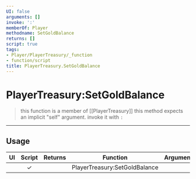 ```yaml
---
UI: false
arguments: []
invoke: ':'
memberOf: Player
methodname: SetGoldBalance
returns: []
script: true
tags:
- Player/PlayerTreasury/_function
- function/script
title: PlayerTreasury.SetGoldBalance
---
```

# PlayerTreasury:SetGoldBalance
> this function is a member of [[PlayerTreasury]]
> this method expects an implicit "self" argument. invoke it with `:`
-----
## Usage
|  UI | Script | Returns | Function | Arguments |
|:---:|:------:|-------:|:--------:|:---------|
| |✓||PlayerTreasury:SetGoldBalance||
